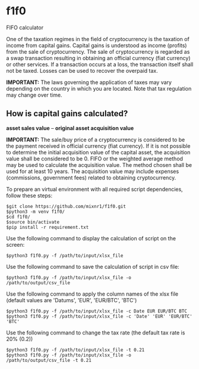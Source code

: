 # f1f0
FIFO calculator

One of the taxation regimes in the field of cryptocurrency is the taxation of income from capital gains. Capital gains is understood as income (profits) from the sale of cryptocurrency. The sale of cryptocurrency is regarded as a swap transaction resulting in obtaining an official currency (fiat currency) or other services. If a transaction occurs at a loss, the transaction itself shall not be taxed. Losses can be used to recover the overpaid tax.

**IMPORTANT:** The laws governing the application of taxes may vary depending on the country in which you are located. Note that tax regulation may change over time.

## How is capital gains calculated?
**asset sales value** – **original asset acquisition value**

**IMPORTANT:** The sale/buy price of a cryptocurrency is considered to be the payment received in official currency (fiat currency). If it is not possible to determine the initial acquisition value of the capital asset, the acquisition value shall be considered to be 0.
FIFO or the weighted average method may be used to calculate the acquisition value. The method chosen shall be used for at least 10 years. The acquisition value may include expenses (commissions, government fees) related to obtaining cryptocurrency.

To prepare an virtual environment with all required script dependencies, follow these steps:
```
$git clone https://github.com/mixnr1/f1f0.git
$python3 -m venv f1f0/
$cd f1f0/
$source bin/activate
$pip install -r requirement.txt
```
Use the following command to display the calculation of script on the screen:
```
$python3 f1f0.py -f /path/to/input/xlsx_file
```
Use the following command to save the calculation of script in csv file:
```
$python3 f1f0.py -f /path/to/input/xlsx_file -o /path/to/output/csv_file 
```
Use the following command to apply the column names of the xlsx file (default values are 'Datums', 'EUR', 'EUR/BTC', 'BTC')
```
$python3 f1f0.py -f /path/to/input/xlsx_file -c Date EUR EUR/BTC BTC
$python3 f1f0.py -f /path/to/input/xlsx_file -c 'Date' 'EUR' 'EUR/BTC' 'BTC'
```
Use the following command to change the tax rate (the default tax rate is 20% (0.2))
```
$python3 f1f0.py -f /path/to/input/xlsx_file -t 0.21 
$python3 f1f0.py -f /path/to/input/xlsx_file -o /path/to/output/csv_file -t 0.21
```
